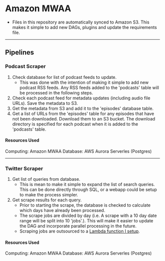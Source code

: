 # Amazon MWAA 
- Files in this repository are automatically synced to Amazon S3. This makes it simple to add new DAGs, plugins and update the requirements file.

---
## Pipelines
### Podcast Scraper
1. Check database for list of podcast feeds to update.
    - This was done with the intention of making it simple to add new podcast RSS feeds. Any RSS feeds added to the 'podcasts' table will be processed in the following steps.
2. Check each podcast feed for metadata updates (including audio file URLs). Save the metadata to S3.
3. Get the metadata from S3 and add it to the 'episodes' database table.
4. Get a list of URLs from the 'episodes' table for any episodes that have not been downloaded. Download them to an S3 bucket. The download directory is specified for each podcast when it is added to the 'podcasts' table.
#### Resources Used
Computing: Amazon MWAA
Database: AWS Aurora Serverles (Postgres)

---
### Twitter Scraper
1. Get list of queries from database.
    - This is mean to make it simple to expand the list of search queries. This can be done directly through SQL, or a webapp could be setup to make the process simpler.
2. Get scrape results for each query.
    - Prior to starting the scrape, the database is checked to calculate which days have already been processed.
    - The scrape jobs are divided by day (i.e. A scrape with a 10 day date range will be split into 10 'jobs'.). This will make it easier to update the DAG and incorporate parallel processing in the future.
    - Scraping jobs are outsourced to a [Lambda function I setup](https://github.com/aarongzmn/tweet-scraper).

#### Resources Used
Computing: Amazon MWAA
Database: AWS Aurora Serverles (Postgres)